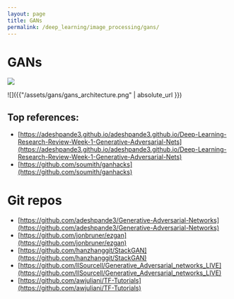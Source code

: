 ```yaml
---
layout: page
title: GANs
permalink: /deep_learning/image_processing/gans/
---
```


# GANs

![]("../../assets/gans/gans_architecture.png")

![]({{"/assets/gans/gans_architecture.png" | absolute_url }})

## Top references:
- [https://adeshpande3.github.io/adeshpande3.github.io/Deep-Learning-Research-Review-Week-1-Generative-Adversarial-Nets](https://adeshpande3.github.io/adeshpande3.github.io/Deep-Learning-Research-Review-Week-1-Generative-Adversarial-Nets)
- [https://github.com/soumith/ganhacks](https://github.com/soumith/ganhacks)

# Git repos
- [https://github.com/adeshpande3/Generative-Adversarial-Networks](https://github.com/adeshpande3/Generative-Adversarial-Networks)
- [https://github.com/jonbruner/ezgan](https://github.com/jonbruner/ezgan)
- [https://github.com/hanzhanggit/StackGAN](https://github.com/hanzhanggit/StackGAN)
- [https://github.com/llSourcell/Generative_Adversarial_networks_LIVE](https://github.com/llSourcell/Generative_Adversarial_networks_LIVE)
- [https://github.com/awjuliani/TF-Tutorials](https://github.com/awjuliani/TF-Tutorials)

